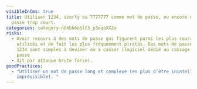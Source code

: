 ```yaml
---
visibleInCms: true
title: Utiliser 1234, azerty ou 7777777 comme mot de passe, ou encore un mot de
  passe trop court.
categories: category-nGkbk6oSlC5_p3eqoXX2o
risks:
  - Avoir recours à des mots de passe qui figurent parmi les plus couramment
    utilisés et de fait les plus fréquemment piratés. Des mots de passe comme
    1234 sont simples à deviner ou à casser (logiciel dédié au cassage de mot de
    passe
  - dit par attaque brute force).
goodPractices:
  - "Utiliser un mot de passe long et complexe (en plus d’être inintelligible et
    imprévisible). "
---
```

